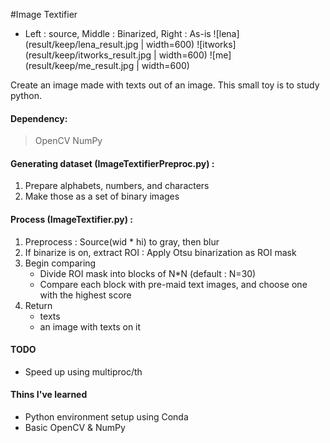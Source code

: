 #Image Textifier

- Left : source, Middle : Binarized, Right : As-is
  ![lena](result/keep/lena_result.jpg | width=600)
  ![itworks](result/keep/itworks_result.jpg | width=600)
  ![me](result/keep/me_result.jpg | width=600)

Create an image made with texts out of an image.
This small toy is to study python.

#### Dependency:

> OpenCV
> NumPy

#### Generating dataset (ImageTextifierPreproc.py) :

1.  Prepare alphabets, numbers, and characters
1.  Make those as a set of binary images

#### Process (ImageTextifier.py) :

1.  Preprocess : Source(wid \* hi) to gray, then blur
1.  If binarize is on, extract ROI : Apply Otsu binarization as ROI mask
1.  Begin comparing
    - Divide ROI mask into blocks of N\*N (default : N=30)
    - Compare each block with pre-maid text images, and choose one with the highest score
1.  Return
    - texts
    - an image with texts on it

#### TODO

- Speed up using multiproc/th

#### Thins I've learned

- Python environment setup using Conda
- Basic OpenCV & NumPy
